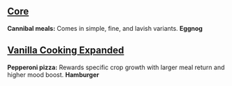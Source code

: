 ## [Core](https://store.steampowered.com/app/294100/RimWorld/)
**Cannibal meals:** Comes in simple, fine, and lavish variants.
**Eggnog**

## [Vanilla Cooking Expanded](https://steamcommunity.com/sharedfiles/filedetails/?id=2134308519)
**Pepperoni pizza:** Rewards specific crop growth with larger meal return and higher mood boost.
**Hamburger**
